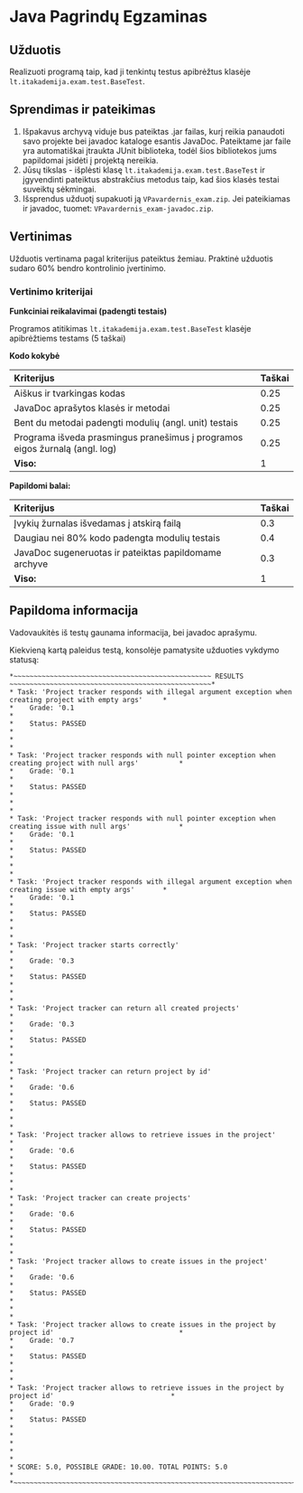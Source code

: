 # Java Pagrindų Egzaminas

## Užduotis

Realizuoti programą taip, kad ji tenkintų testus apibrėžtus klasėje `lt.itakademija.exam.test.BaseTest`.

## Sprendimas ir pateikimas

1. Išpakavus archyvą viduje bus pateiktas .jar failas, kurį reikia panaudoti savo projekte
   bei javadoc kataloge esantis JavaDoc. Pateiktame jar faile yra automatiškai įtraukta
   JUnit biblioteka, todėl šios bibliotekos jums papildomai įsidėti į projektą nereikia.
2. Jūsų tikslas - išplėsti klasę `lt.itakademija.exam.test.BaseTest` ir įgyvendinti pateiktus abstrakčius
   metodus taip, kad šios klasės testai suveiktų sėkmingai.
3. Išsprendus užduotį supakuoti ją `VPavardernis_exam.zip`. Jei pateikiamas ir javadoc, tuomet: `VPavardernis_exam-javadoc.zip`.

## Vertinimas

Užduotis vertinama pagal kriterijus pateiktus žemiau. Praktinė užduotis sudaro 60% bendro kontrolinio įvertinimo.

### Vertinimo kriterijai

**Funkciniai reikalavimai (padengti testais)**

Programos atitikimas `lt.itakademija.exam.test.BaseTest` klasėje apibrėžtiems testams (5 taškai)

**Kodo kokybė**

|Kriterijus                                                                 |Taškai|
|:--------------------------------------------------------------------------|:---- |
|Aiškus ir tvarkingas kodas                                                 |0.25  |
|JavaDoc aprašytos klasės ir metodai                                        |0.25  |
|Bent du metodai padengti modulių (angl. unit) testais                      |0.25  |
|Programa išveda prasmingus pranešimus į programos eigos žurnalą (angl. log)|0.25  |
|                                                                  **Viso:**|1     |

**Papildomi balai:**

|Kriterijus                                           |Taškai|
|:----------------------------------------------------|:---- |
|Įvykių žurnalas išvedamas į atskirą failą            |0.3   |
|Daugiau nei 80% kodo padengta modulių testais        |0.4   |
|JavaDoc sugeneruotas ir pateiktas papildomame archyve|0.3   |
|                                            **Viso:**|1     |

## Papildoma informacija

Vadovaukitės iš testų gaunama informacija, bei javadoc aprašymu. 

Kiekvieną kartą paleidus testą, konsolėje pamatysite užduoties vykdymo statusą:

```
*~~~~~~~~~~~~~~~~~~~~~~~~~~~~~~~~~~~~~~~~~~~~~~~~~ RESULTS ~~~~~~~~~~~~~~~~~~~~~~~~~~~~~~~~~~~~~~~~~~~~~~~~~~*
* Task: 'Project tracker responds with illegal argument exception when creating project with empty args'     *
*    Grade: '0.1                                                                                             *
*    Status: PASSED                                                                                          *
*                                                                                                            *
* Task: 'Project tracker responds with null pointer exception when creating project with null args'          *
*    Grade: '0.1                                                                                             *
*    Status: PASSED                                                                                          *
*                                                                                                            *
* Task: 'Project tracker responds with null pointer exception when creating issue with null args'            *
*    Grade: '0.1                                                                                             *
*    Status: PASSED                                                                                          *
*                                                                                                            *
* Task: 'Project tracker responds with illegal argument exception when creating issue with empty args'       *
*    Grade: '0.1                                                                                             *
*    Status: PASSED                                                                                          *
*                                                                                                            *
* Task: 'Project tracker starts correctly'                                                                   *
*    Grade: '0.3                                                                                             *
*    Status: PASSED                                                                                          *
*                                                                                                            *
* Task: 'Project tracker can return all created projects'                                                    *
*    Grade: '0.3                                                                                             *
*    Status: PASSED                                                                                          *
*                                                                                                            *
* Task: 'Project tracker can return project by id'                                                           *
*    Grade: '0.6                                                                                             *
*    Status: PASSED                                                                                          *
*                                                                                                            *
* Task: 'Project tracker allows to retrieve issues in the project'                                           *
*    Grade: '0.6                                                                                             *
*    Status: PASSED                                                                                          *
*                                                                                                            *
* Task: 'Project tracker can create projects'                                                                *
*    Grade: '0.6                                                                                             *
*    Status: PASSED                                                                                          *
*                                                                                                            *
* Task: 'Project tracker allows to create issues in the project'                                             *
*    Grade: '0.6                                                                                             *
*    Status: PASSED                                                                                          *
*                                                                                                            *
* Task: 'Project tracker allows to create issues in the project by project id'                               *
*    Grade: '0.7                                                                                             *
*    Status: PASSED                                                                                          *
*                                                                                                            *
* Task: 'Project tracker allows to retrieve issues in the project by project id'                             *
*    Grade: '0.9                                                                                             *
*    Status: PASSED                                                                                          *
*                                                                                                            *
*                                                                                                            *
* SCORE: 5.0, POSSIBLE GRADE: 10.00. TOTAL POINTS: 5.0                                                        *
*~~~~~~~~~~~~~~~~~~~~~~~~~~~~~~~~~~~~~~~~~~~~~~~~~~~~~~~~~~~~~~~~~~~~~~~~~~~~~~~~~~~~~~~~~~~~~~~~~~~~~~~~~~~~*
```


